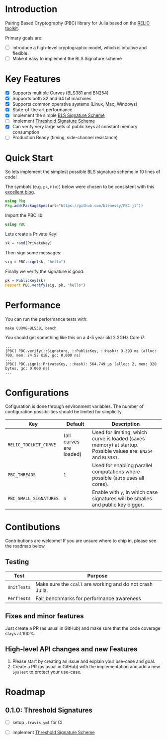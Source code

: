 # Introduction

Pairing Based Cryptography (PBC) library for Julia based on the [RELIC toolkit](https://github.com/relic-toolkit/relic).

Primary goals are:
- [ ] introduce a high-level cryptographic model, which is intuitive and flexible.
- [ ] Make it easy to implement the BLS Signature scheme

# Key Features

- [x] Supports multiple Curves (BLS381 and BN254)
- [x] Supports both 32 and 64 bit machines
- [x] Supports common operative systems (Linux, Mac, Windows)
- [x] State-of-the art performance
- [x] Implement the simple [BLS Signature Scheme](https://medium.com/cryptoadvance/bls-signatures-better-than-schnorr-5a7fe30ea716)
- [ ] Implement [Threshold Signature Scheme](https://blog.dash.org/secret-sharing-and-threshold-signatures-with-bls-954d1587b5f)
- [x] Can verify very large sets of public keys at constant memory consumption
- [ ] Production Ready (timing, side-channel resistance)

# Quick Start

So lets implement the simplest possible BLS signature scheme in 10 lines of code!

The symbols (e.g. `pk`, `H(m)`) below were chosen to be consistent with this [excellent blog](https://medium.com/cryptoadvance/bls-signatures-better-than-schnorr-5a7fe30ea716).

```julia
using Pkg
Pkg.add(PackageSpec(url="https://github.com/blenessy/PBC.jl"))
```

Import the PBC lib:
```julia
using PBC
```

Lets create a Private Key:
```julia
sk = rand(PrivateKey)
```

Then sign some messages:
```julia
sig = PBC.sign(sk, "hello")
```

Finally we verify the signature is good:
```julia
pk = PublicKey(sk)
@assert PBC.verify(sig, pk, "hello")
```

# Performance

You can run the performance tests with:

```julia
make CURVE=BLS381 bench
```

You should get something like this on a 4-5 year old 2.2GHz Core i7:

```
...
[PBC] PBC.verify(::Signature, ::PublicKey, ::Hash): 3.393 ms (alloc: 700, mem: 24.52 KiB, gc: 0.000 ns)
...
[PBC] PBC.sign(::PrivateKey, ::Hash): 564.749 μs (alloc: 2, mem: 320 bytes, gc: 0.000 ns)
...
```

# Configurations

Cofiguration is done through environment variables.
The number of configuration possibilities should be limited for simplicity.

Key | Default | Description
--- | --- | ---
`RELIC_TOOLKIT_CURVE` | (all curves are loaded) | Used for limiting, which curve is loaded (saves memory) at startup. Possible values are: `BN254` and `BLS381`.
`PBC_THREADS` | `1` | Used for enabling parallel computations where possible (`auto` uses all cores).
`PBC_SMALL_SIGNATURES` | `n` | Enable with `y`, in which case signatures will be smalles and public key bigger.

# Contibutions

Contributions are welcome!
If you are unsure where to chip in, please see the roadmap below.

## Testing

Test | Purpose
--- | ---
`UnitTests` | Make sure the `ccall` are working and do not crash Julia.
`PerfTests` | Fair benchmarks for performance awareness

## Fixes and minor features

Just create a PR (as usual in GitHub) and make sure that the code coverage stays at 100%.

## High-level API changes and new Features

1. Please start by creating an issue and explain your use-case and goal.
2. Create a PR (as usual in GitHub) with the implementation and add a new `SysTest` to protect your use-case.

# Roadmap

## 0.1.0: Threshold Signatures

- [ ] setup `.travis.yml` for CI
- [ ] implement [Threshold Signature Scheme](https://blog.dash.org/secret-sharing-and-threshold-signatures-with-bls-954d1587b5f)



